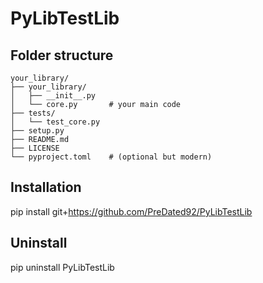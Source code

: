 # PyLibTestLib

## Folder structure
```
your_library/
├── your_library/
│   ├── __init__.py
│   └── core.py       # your main code
├── tests/
│   └── test_core.py
├── setup.py
├── README.md
├── LICENSE
└── pyproject.toml    # (optional but modern)
```

## Installation
pip install git+https://github.com/PreDated92/PyLibTestLib

## Uninstall
pip uninstall PyLibTestLib
